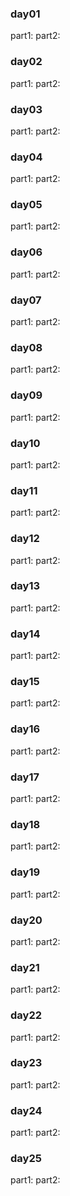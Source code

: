 ### day01
part1: 
part2:
### day02
part1: 
part2:
### day03
part1: 
part2:
### day04
part1: 
part2:
### day05
part1: 
part2:
### day06
part1: 
part2:
### day07
part1: 
part2:
### day08
part1: 
part2:
### day09
part1: 
part2:
### day10
part1: 
part2:
### day11
part1: 
part2:
### day12
part1: 
part2:
### day13
part1: 
part2:
### day14
part1: 
part2:
### day15
part1: 
part2:
### day16
part1: 
part2:
### day17
part1: 
part2:
### day18
part1: 
part2:
### day19
part1: 
part2:
### day20
part1: 
part2:
### day21
part1: 
part2:
### day22
part1: 
part2:
### day23
part1: 
part2:
### day24
part1: 
part2:
### day25
part1: 
part2:
